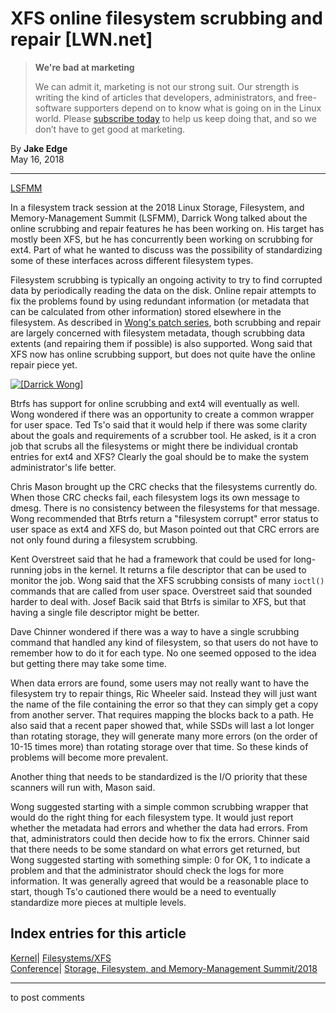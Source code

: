 # XFS online filesystem scrubbing and repair [LWN.net]

> **We're bad at marketing**
> 
> We can admit it, marketing is not our strong suit. Our strength is writing the kind of articles that developers, administrators, and free-software supporters depend on to know what is going on in the Linux world. Please [subscribe today](/Promo/nsn-bad/subscribe) to help us keep doing that, and so we don’t have to get good at marketing. 

By **Jake Edge**  
May 16, 2018 

* * *

[LSFMM](/Articles/lsfmm2018/)

In a filesystem track session at the 2018 Linux Storage, Filesystem, and Memory-Management Summit (LSFMM), Darrick Wong talked about the online scrubbing and repair features he has been working on. His target has mostly been XFS, but he has concurrently been working on scrubbing for ext4. Part of what he wanted to discuss was the possibility of standardizing some of these interfaces across different filesystem types. 

Filesystem scrubbing is typically an ongoing activity to try to find corrupted data by periodically reading the data on the disk. Online repair attempts to fix the problems found by using redundant information (or metadata that can be calculated from other information) stored elsewhere in the filesystem. As described in [Wong's patch series](/Articles/752182/), both scrubbing and repair are largely concerned with filesystem metadata, though scrubbing data extents (and repairing them if possible) is also supported. Wong said that XFS now has online scrubbing support, but does not quite have the online repair piece yet. 

[ ![\[Darrick Wong\]](https://static.lwn.net/images/2018/lsf-wong-sm.jpg) ](/Articles/754532/)

Btrfs has support for online scrubbing and ext4 will eventually as well. Wong wondered if there was an opportunity to create a common wrapper for user space. Ted Ts'o said that it would help if there was some clarity about the goals and requirements of a scrubber tool. He asked, is it a cron job that scrubs all the filesystems or might there be individual crontab entries for ext4 and XFS? Clearly the goal should be to make the system administrator's life better. 

Chris Mason brought up the CRC checks that the filesystems currently do. When those CRC checks fail, each filesystem logs its own message to dmesg. There is no consistency between the filesystems for that message. Wong recommended that Btrfs return a "filesystem corrupt" error status to user space as ext4 and XFS do, but Mason pointed out that CRC errors are not only found during a filesystem scrubbing. 

Kent Overstreet said that he had a framework that could be used for long-running jobs in the kernel. It returns a file descriptor that can be used to monitor the job. Wong said that the XFS scrubbing consists of many `ioctl()` commands that are called from user space. Overstreet said that sounded harder to deal with. Josef Bacik said that Btrfs is similar to XFS, but that having a single file descriptor might be better. 

Dave Chinner wondered if there was a way to have a single scrubbing command that handled any kind of filesystem, so that users do not have to remember how to do it for each type. No one seemed opposed to the idea but getting there may take some time. 

When data errors are found, some users may not really want to have the filesystem try to repair things, Ric Wheeler said. Instead they will just want the name of the file containing the error so that they can simply get a copy from another server. That requires mapping the blocks back to a path. He also said that a recent paper showed that, while SSDs will last a lot longer than rotating storage, they will generate many more errors (on the order of 10-15 times more) than rotating storage over that time. So these kinds of problems will become more prevalent. 

Another thing that needs to be standardized is the I/O priority that these scanners will run with, Mason said. 

Wong suggested starting with a simple common scrubbing wrapper that would do the right thing for each filesystem type. It would just report whether the metadata had errors and whether the data had errors. From that, administrators could then decide how to fix the errors. Chinner said that there needs to be some standard on what errors get returned, but Wong suggested starting with something simple: 0 for OK, 1 to indicate a problem and that the administrator should check the logs for more information. It was generally agreed that would be a reasonable place to start, though Ts'o cautioned there would be a need to eventually standardize more pieces at multiple levels. 

  
Index entries for this article  
---  
[Kernel](/Kernel/Index)| [Filesystems/XFS](/Kernel/Index#Filesystems-XFS)  
[Conference](/Archives/ConferenceIndex/)| [Storage, Filesystem, and Memory-Management Summit/2018](/Archives/ConferenceIndex/#Storage_Filesystem_and_Memory-Management_Summit-2018)  
  


* * *

to post comments 
